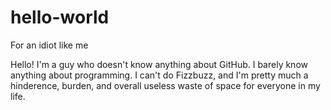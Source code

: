 # hello-world
For an idiot like me

Hello! I'm a guy who doesn't know anything about GitHub. I barely know
anything about programming. I can't do Fizzbuzz, and I'm pretty much a 
hinderence, burden, and overall useless waste of space for everyone in my life.
